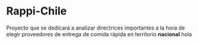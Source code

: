 # Rappi-Chile
Proyecto que se dedicará a analizar directrices importantes a la hora de elegir proveedores de entrega de comida rápida en territorio **nacional**
hola
